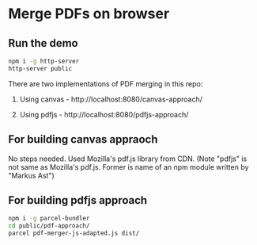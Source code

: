 # Merge PDFs on browser

## Run the demo

```sh
npm i -g http-server
http-server public
```

There are two implementations of PDF merging in this repo:

1. Using canvas - http://localhost:8080/canvas-approach/

2. Using pdfjs - http://localhost:8080/pdfjs-approach/

## For building canvas appraoch

No steps needed. Used Mozilla's pdf.js library from CDN.
(Note "pdfjs" is not same as Mozilla's pdf.js. Former is name of an npm module written by "Markus Ast")

## For building pdfjs approach

```sh
npm i -g parcel-bundler
cd public/pdf-approach/
parcel pdf-merger-js-adapted.js dist/
```